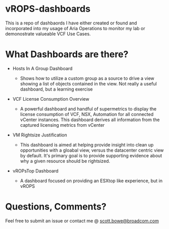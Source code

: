 # vROPS-dashboards

This is a repo of dashbaords I have either created or found and incorporated into my usage of Aria Operations to monitor my lab or demonostrate valueable VCF Use Cases.

# What Dashboards are there?

* Hosts In A Group Dashboard

    * Shows how to utilize a custom group as a source to drive a view showing a list of objects contained in the view.  Not really a useful dashboard, but a learning exercise

* VCF License Consumption Overview

    * A powerful dashboard and handful of supermetrics to display the license consumption of VCF, NSX, Automation for all connected vCenter instances.  This dashboard derives all information from the captured licensing metrics from vCenter

* VM Rightsize Justification

    * This dashboard is aimed at helping provide insight into clean up opportunities with a gloabal view, versus the datacenter centric view by default.  It's primary goal is to provide supporting evidence about why a given resource should be rightsized.

* vROPsTop Dashboard

    * A dashboard focused on providing an ESXtop like experience, but in vROPS


# Questions, Comments?
    
Feel free to submit an issue or contact me @ scott.bowe@broadcom.com